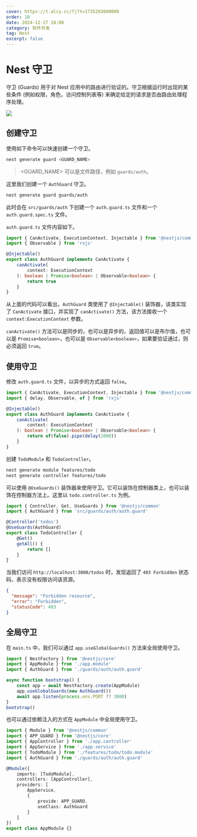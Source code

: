 ```yaml
---
cover: https://t.alcy.cc/fj?t=1735293600000
order: 10
date: 2024-12-27 18:00
category: 软件开发
tag: Nest
excerpt: false
---
```


# Nest 守卫

守卫 (Guards) 用于对 Nest 应用中的路由进行验证的。守卫根据运行时出现的某些条件 (例如权限，角色，访问控制列表等) 来确定给定的请求是否由路由处理程序处理。

![](https://happier-blog.oss-cn-qingdao.aliyuncs.com/NestStudyNotes/Nest%E5%AE%88%E5%8D%AB01.jpg)

## 创建守卫

使用如下命令可以快速创建一个守卫。

```sh
nest generate guard <GUARD_NAME>
```

> <GUARD_NAME> 可以是文件路径，例如 `guards/auth`。

这里我们创建一个 `AuthGuard` 守卫。

```sh
nest generate guard guards/auth
```

此时会在 `src/guards/auth` 下创建一个 `auth.guard.ts` 文件和一个 `auth.guard.spec.ts` 文件。

`auth.guard.ts` 文件内容如下。

```TypeScript
import { CanActivate, ExecutionContext, Injectable } from '@nestjs/common'
import { Observable } from 'rxjs'

@Injectable()
export class AuthGuard implements CanActivate {
    canActivate(
        context: ExecutionContext
    ): boolean | Promise<boolean> | Observable<boolean> {
        return true
    }
}
```

从上面的代码可以看出，`AuthGuard` 类使用了 `@Injectable()` 装饰器，该类实现了 `CanActivate` 接口，并实现了 `canActivate()` 方法，该方法接收一个 `context:ExecutionContext` 参数。

`canActivate()` 方法可以是同步的，也可以是异步的，返回值可以是布尔值，也可以是 `Promise<boolean>`，也可以是 `Observable<boolean>`，如果要验证通过，则必须返回 `true`。

## 使用守卫

修改 `auth.guard.ts` 文件，以异步的方式返回 `false`。

```TypeScript
import { CanActivate, ExecutionContext, Injectable } from '@nestjs/common'
import { delay, Observable, of } from 'rxjs'

@Injectable()
export class AuthGuard implements CanActivate {
    canActivate(
        context: ExecutionContext
    ): boolean | Promise<boolean> | Observable<boolean> {
        return of(false).pipe(delay(2000))
    }
}
```

创建 `TodoModule` 和 `TodoController`。

```sh
nest generate module features/todo
nest generate controller features/todo
```

可以使用 `@UseGuards()` 装饰器来使用守卫。它可以装饰在控制器类上，也可以装饰在控制器方法上。这里以 `todo.controller.ts` 为例。

```TypeScript
import { Controller, Get, UseGuards } from '@nestjs/common'
import { AuthGuard } from 'src/guards/auth/auth.guard'

@Controller('todos')
@UseGuards(AuthGuard)
export class TodoController {
    @Get()
    getAll() {
        return []
    }
}
```

当我们访问 `http://localhost:3000/todos` 时，发现返回了 `403 Forbidden` 状态码，表示没有权限访问该资源。

```json
{
  "message": "Forbidden resource",
  "error": "Forbidden",
  "statusCode": 403
}
```

## 全局守卫

在 `main.ts` 中，我们可以通过 `app.useGlobalGuards()` 方法来全局使用守卫。

```TypeScript
import { NestFactory } from '@nestjs/core'
import { AppModule } from './app.module'
import { AuthGuard } from './guards/auth/auth.guard'

async function bootstrap() {
    const app = await NestFactory.create(AppModule)
    app.useGlobalGuards(new AuthGuard())
    await app.listen(process.env.PORT ?? 3000)
}
bootstrap()
```

也可以通过依赖注入的方式在 `AppModule` 中全局使用守卫。

```TypeScript
import { Module } from '@nestjs/common'
import { APP_GUARD } from '@nestjs/core'
import { AppController } from './app.controller'
import { AppService } from './app.service'
import { TodoModule } from './features/todo/todo.module'
import { AuthGuard } from './guards/auth/auth.guard'

@Module({
    imports: [TodoModule],
    controllers: [AppController],
    providers: [
        AppService,
        {
            provide: APP_GUARD,
            useClass: AuthGuard
        }
    ]
})
export class AppModule {}
```